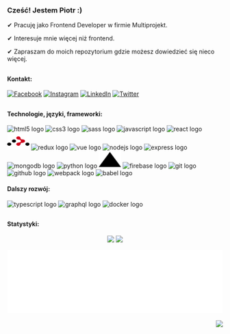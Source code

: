 ### Cześć! Jestem Piotr :) 

✔ Pracuję jako Frontend Developer w firmie Multiprojekt.

✔ Interesuje mnie więcej niż frontend.

✔ Zapraszam do moich repozytorium gdzie możesz dowiedzieć się nieco więcej.<!-- [Zapraszam do mojego portfolio.](https://piotrsierant.github.io/portfolioWeb/) -->

<h2></h2>

#### Kontakt:
[![Facebook](https://img.shields.io/badge/Facebook-%231877F2.svg?logo=Facebook&logoColor=white)](https://facebook.com/https://www.facebook.com/dzd07) [![Instagram](https://img.shields.io/badge/Instagram-%23E4405F.svg?logo=Instagram&logoColor=white)](https://instagram.com/https://www.instagram.com/dzd07/) [![LinkedIn](https://img.shields.io/badge/LinkedIn-%230077B5.svg?logo=linkedin&logoColor=white)](https://linkedin.com/in/https://www.linkedin.com/in/piotr-sierant/) [![Twitter](https://img.shields.io/badge/Twitter-%231DA1F2.svg?logo=Twitter&logoColor=white)](https://twitter.com/https://twitter.com/dzd07_Piotr) 

<h2></h2>

#### Technologie, języki, frameworki:

<div>
  <img src="https://cdn.jsdelivr.net/gh/devicons/devicon/icons/html5/html5-original.svg" height="40" width="52" alt="html5 logo"  />
  <img src="https://cdn.jsdelivr.net/gh/devicons/devicon/icons/css3/css3-original.svg" height="40" width="52" alt="css3 logo"  />
  <img src="https://cdn.jsdelivr.net/gh/devicons/devicon/icons/sass/sass-original.svg" height="40" width="52" alt="sass logo"  />
  <img src="https://cdn.jsdelivr.net/gh/devicons/devicon/icons/javascript/javascript-original.svg" height="40" width="52" alt="javascript logo"  />
  <img src="https://cdn.jsdelivr.net/gh/devicons/devicon/icons/react/react-original.svg" height="40" width="52" alt="react logo"  />
  <img src="https://raw.githubusercontent.com/PiotrSierant/PiotrSierant/3ffe854f2ed5505e9dd800f40c7c342842fe40b9/icons/react-router-svgrepo-com.svg" height="40" width="52" alt="react-router logo"  />
  <img src="https://cdn.jsdelivr.net/gh/devicons/devicon/icons/redux/redux-original.svg" height="40" width="52" alt="redux logo"  />
  <img src="https://cdn.jsdelivr.net/gh/devicons/devicon/icons/vuejs/vuejs-original.svg" height="40" width="52" alt="vue logo"  />
  <img src="https://cdn.jsdelivr.net/gh/devicons/devicon/icons/nodejs/nodejs-original.svg" height="40" width="52" alt="nodejs logo"  />
  <img src="https://cdn.jsdelivr.net/gh/devicons/devicon/icons/express/express-original.svg" height="40" width="52" alt="express logo" />
  <img src="https://cdn.jsdelivr.net/gh/devicons/devicon/icons/mongodb/mongodb-plain-wordmark.svg" height="40" width="52" alt="mongodb logo" />
  <img src="https://cdn.jsdelivr.net/gh/devicons/devicon/icons/python/python-original.svg" height="40" width="52" alt="python logo"  />
  <img src="https://raw.githubusercontent.com/PiotrSierant/PiotrSierant/3ffe854f2ed5505e9dd800f40c7c342842fe40b9/icons/vercel-svgrepo-com.svg" height="40" width="52" alt="react-router logo"  />
  <img src="https://cdn.jsdelivr.net/gh/devicons/devicon/icons/firebase/firebase-plain.svg" height="40" width="52" alt="firebase logo"  />
  <img src="https://cdn.jsdelivr.net/gh/devicons/devicon/icons/git/git-original.svg" height="40" width="52" alt="git logo"  />
  <img src="https://cdn.jsdelivr.net/gh/devicons/devicon/icons/github/github-original.svg" height="40" width="52" alt="github logo"  />
  <img src="https://cdn.jsdelivr.net/gh/devicons/devicon/icons/webpack/webpack-original.svg" height="40" width="52" alt="webpack logo"  />
  <img src="https://cdn.jsdelivr.net/gh/devicons/devicon/icons/babel/babel-original.svg" height="40" width="52" alt="babel logo"  />
 </div> 

#### Dalszy rozwój:

<div>
  <img src="https://cdn.jsdelivr.net/gh/devicons/devicon/icons/typescript/typescript-original.svg" height="40" width="52" alt="typescript logo"  />
  <img src="https://cdn.jsdelivr.net/gh/devicons/devicon/icons/graphql/graphql-plain-wordmark.svg" height="40" width="52" alt="graphql logo"  />

  <img src="https://cdn.jsdelivr.net/gh/devicons/devicon/icons/docker/docker-original.svg" height="40" width="52" alt="docker logo" />
</div>

<h2></h2>

#### Statystyki:
<div align="center">

![](https://github-readme-streak-stats.herokuapp.com/?user=PiotrSierant&theme=react&hide_border=false)
![](https://github-readme-stats.vercel.app/api?username=PiotrSierant&theme=react&hide_border=false&include_all_commits=true&count_private=true)

![Metrics](/metrics.plugin.languages.indepth.svg)

</div>


<div align="right">

[![](https://visitcount.itsvg.in/api?id=PiotrSierant&icon=2&color=12)](https://visitcount.itsvg.in)

</div>
